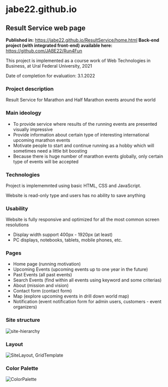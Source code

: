 # jabe22.github.io
## Result Service web page

**Published in:** https://jabe22.github.io/ResultService/home.html
**Back-end project (with integrated front-end) available here:**  https://github.com/JABE22/Run4Fun

This project is implemented as a course work of Web Technologies in Business, at Ural Federal University, 2021

Date of completion for evaluation: 3.1.2022

### Project description

Result Service for Marathon and Half Marathon events around the world

### Main ideology

- To provide service where results of the running events are presented visually impressive
- Provide information about certain type of interesting international upcoming marathon events
- Motivate people to start and continue running as a hobby which will sometimes need a little bit boosting
- Because there is huge number of marathon events globally, only certain type of events will be accepted

### Technologies

Project is implememnted using basic HTML, CSS and JavaScript. 

Website is read-only type and users has no ability to save anything

### Usability

Website is fully responsive and optimized for all the most common screen resolutions
- Display width support 400px - 1920px (at least)
- PC displays, notebooks, tablets, mobile phones, etc.

### Pages

- Home page         (running motivation)
- Upcoming Events   (upcoming events up to one year in the future)
- Past Events       (all past events)
- Search Events     (find within all events using keyword and some criterias)
- About             (mission and vision)
- Contact form      (contact form)
- Map               (explore upcoming events in drill down world map)
- Notification      (event notification form for admin users, customers - event organizers)

### Site structure

![site-hierarchy](https://user-images.githubusercontent.com/37688643/147969769-09c0a7bd-bb5a-4efd-a3f7-83d6df82dcf8.JPG)

### Layout

![SiteLayout, GridTemplate](https://user-images.githubusercontent.com/37688643/147969873-14457fe8-f3b3-479d-baa4-711a9ef2da84.jpg)

### Color Palette

![ColorPalette](https://user-images.githubusercontent.com/37688643/147969908-38b8f61c-18d8-4d0c-80ea-aa338ab0455f.JPG)

